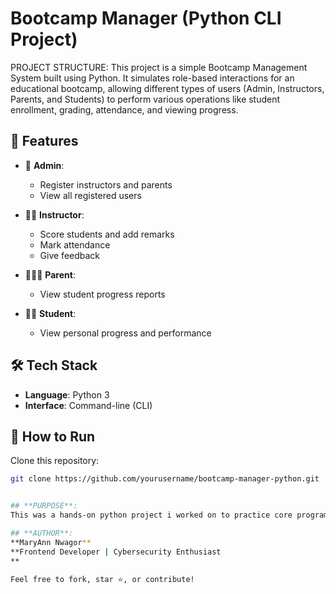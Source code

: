 # Bootcamp Manager (Python CLI Project)

PROJECT STRUCTURE:
This project is a simple Bootcamp Management System built using Python. It simulates role-based interactions for an educational bootcamp, allowing different types of users (Admin, Instructors, Parents, and Students) to perform various operations like student enrollment, grading, attendance, and viewing progress.

## 🚀 Features

- 👤 **Admin**: 
  - Register instructors and parents
  - View all registered users

- 👨‍🏫 **Instructor**:
  - Score students and add remarks
  - Mark attendance
  - Give feedback

- 👨‍👩‍👧 **Parent**:
  - View student progress reports

- 👨‍🎓 **Student**:
  - View personal progress and performance

## 🛠 Tech Stack

- **Language**: Python 3
- **Interface**: Command-line (CLI)

## 🔧 How to Run
Clone this repository:
```bash
git clone https://github.com/yourusername/bootcamp-manager-python.git


## **PURPOSE**:
This was a hands-on python project i worked on to practice core programming concepts, simulate real-world software logic and perfect my python skills.

## **AUTHOR**:
**MaryAnn Nwagor**
**Frontend Developer | Cybersecurity Enthusiast
**

Feel free to fork, star ⭐, or contribute!

